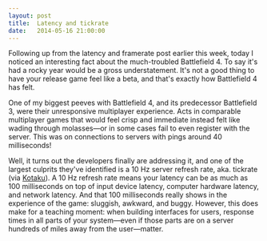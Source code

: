 ```yaml
---
layout: post
title:  Latency and tickrate
date:   2014-05-16 21:00:00
---
```


Following up from the latency and framerate post earlier this week, today I noticed an interesting fact about the much-troubled Battlefield 4. To say it's had a rocky year would be a gross understatement. It's not a good thing to have your release game feel like a beta, and that's exactly how Battlefield 4 has felt.

One of my biggest peeves with Battlefield 4, and its predecessor Battlefield 3, were their unresponsive multiplayer experience. Acts in comparable multiplayer games that would feel crisp and immediate instead felt like wading through molasses—or in some cases fail to even register with the server. This was on connections to servers with pings around 40 milliseconds!

Well, it turns out the developers finally are addressing it, and one of the largest culprits they've identified is a 10 Hz server refresh rate, aka. tickrate (via [Kotaku](http://kotaku.com/battlefield-4-is-finally-getting-fixed-1577452991)). A 10 Hz refresh rate means your latency can be as much as 100 milliseconds on top of input device latency, computer hardware latency, and network latency. And that 100 milliseconds really shows in the experience of the game: sluggish, awkward, and buggy. However, this does make for a teaching moment: when building interfaces for users, response times in all parts of your system—even if those parts are on a server hundreds of miles away from the user—matter.

